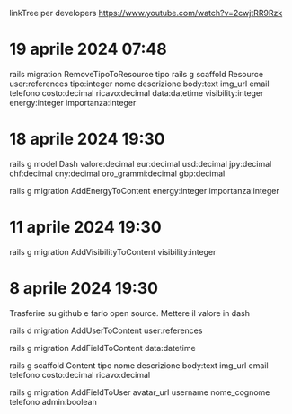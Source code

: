 

linkTree per developers https://www.youtube.com/watch?v=2cwjtRR9Rzk 




# 19 aprile 2024 07:48
rails migration RemoveTipoToResource tipo
rails g scaffold Resource user:references tipo:integer nome descrizione body:text img_url email telefono costo:decimal ricavo:decimal data:datetime visibility:integer energy:integer importanza:integer


# 18 aprile 2024 19:30

rails g model Dash valore:decimal eur:decimal usd:decimal jpy:decimal chf:decimal cny:decimal oro_grammi:decimal gbp:decimal

rails g migration AddEnergyToContent energy:integer importanza:integer

# 11 aprile 2024 19:30

rails g migration AddVisibilityToContent visibility:integer



# 8 aprile 2024 19:30

Trasferire su github e farlo open source. Mettere il valore in dash 

rails d migration AddUserToContent user:references



rails g migration AddFieldToContent data:datetime

rails g scaffold Content tipo nome descrizione body:text img_url email telefono costo:decimal ricavo:decimal 



rails g migration AddFieldToUser avatar_url username nome_cognome telefono admin:boolean